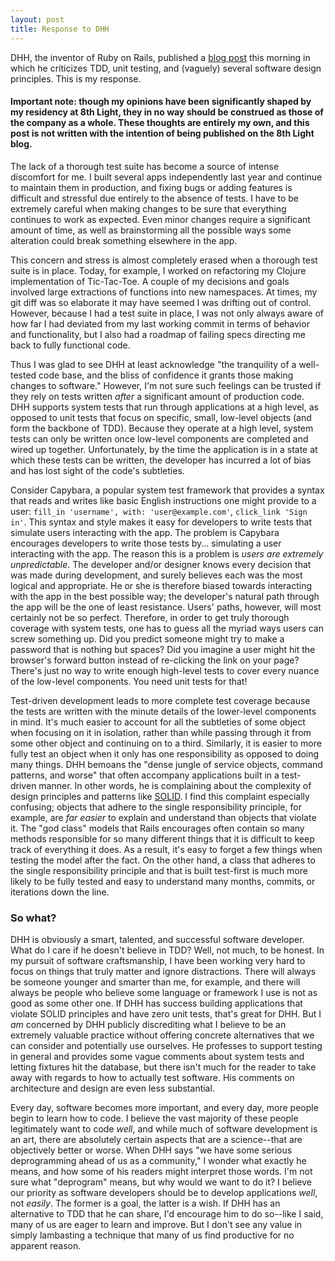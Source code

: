 ```yaml
---
layout: post
title: Response to DHH
---
```


DHH, the inventor of Ruby on Rails, published a [blog post](http://david.heinemeierhansson.com/2014/tdd-is-dead-long-live-testing.html) this morning in which he criticizes TDD, unit testing, and (vaguely) several software design principles. This is my response.

#### Important note: though my opinions have been significantly shaped by my residency at 8th Light, they in no way should be construed as those of the company as a whole. These thoughts are entirely my own, and this post is not written with the intention of being published on the 8th Light blog.


The lack of a thorough test suite has become a source of intense discomfort for me. I built several apps independently last year and continue to maintain them in production, and fixing bugs or adding features is difficult and stressful due entirely to the absence of tests. I have to be extremely careful when making changes to be sure that everything continues to work as expected. Even minor changes require a significant amount of time, as well as brainstorming all the possible ways some alteration could break something elsewhere in the app.

This concern and stress is almost completely erased when a thorough test suite is in place. Today, for example, I worked on refactoring my Clojure implementation of Tic-Tac-Toe. A couple of my decisions and goals involved large extractions of functions into new namespaces. At times, my git diff was so elaborate it may have seemed I was drifting out of control. However, because I had a test suite in place, I was not only always aware of how far I had deviated from my last working commit in terms of behavior and functionality, but I also had a roadmap of failing specs directing me back to fully functional code.

Thus I was glad to see DHH at least acknowledge "the tranquility of a well-tested code base, and the bliss of confidence it grants those making changes to software." However, I'm not sure such feelings can be trusted if they rely on tests written *after* a significant amount of production code. DHH supports system tests that run through applications at a high level, as opposed to unit tests that focus on specific, small, low-level objects (and form the backbone of TDD). Because they operate at a high level, system tests can only be written once low-level components are completed and wired up together. Unfortunately, by the time the application is in a state at which these tests can be written, the developer has incurred a lot of bias and has lost sight of the code's subtleties.

Consider Capybara, a popular system test framework that provides a syntax that reads and writes like basic English instructions one might provide to a user: `fill_in 'username', with: 'user@example.com'`, `click_link 'Sign in'`. This syntax and style makes it easy for developers to write tests that simulate users interacting with the app. The problem is Capybara encourages developers to write those tests by... simulating a user interacting with the app. The reason this is a problem is *users are extremely unpredictable*. The developer and/or designer knows every decision that was made during development, and surely believes each was the most logical and appropriate. He or she is therefore biased towards interacting with the app in the best possible way; the developer's natural path through the app will be the one of least resistance. Users' paths, however, will most certainly not be so perfect. Therefore, in order to get truly thorough coverage with system tests, one has to guess all the myriad ways users can screw something up. Did you predict someone might try to make a password that is nothing but spaces? Did you imagine a user might hit the browser's forward button instead of re-clicking the link on your page? There's just no way to write enough high-level tests to cover every nuance of the low-level components. You need unit tests for that!

Test-driven development leads to more complete test coverage because the tests are written with the minute details of the lower-level components in mind. It's much easier to account for all the subtleties of some object when focusing on it in isolation, rather than while passing through it from some other object and continuing on to a third. Similarly, it is easier to more fully test an object when it only has one responsibility as opposed to doing many things. DHH bemoans the "dense jungle of service objects, command patterns, and worse" that often accompany applications built in a test-driven manner. In other words, he is complaining about the complexity of design principles and patterns like [SOLID](https://github.com/mikeknep/SOLID). I find this complaint especially confusing; objects that adhere to the single responsibility principle, for example, are *far easier* to explain and understand than objects that violate it. The "god class" models that Rails encourages often contain so many methods responsible for so many different things that it is difficult to keep track of everything it does. As a result, it's easy to forget a few things when testing the model after the fact. On the other hand, a class that adheres to the single responsibility principle and that is built test-first is much more likely to be fully tested and easy to understand many months, commits, or iterations down the line.

### So what?
DHH is obviously a smart, talented, and successful software developer. What do I care if he doesn't believe in TDD? Well, not much, to be honest. In my pursuit of software craftsmanship, I have been working very hard to focus on things that truly matter and ignore distractions. There will always be someone younger and smarter than me, for example, and there will always be people who believe some language or framework I use is not as good as some other one. If DHH has success building applications that violate SOLID principles and have zero unit tests, that's great for DHH. But I *am* concerned by DHH publicly discrediting what I believe to be an extremely valuable practice without offering concrete alternatives that we can consider and potentially use ourselves. He professes to support testing in general and provides some vague comments about system tests and letting fixtures hit the database, but there isn't much for the reader to take away with regards to how to actually test software. His comments on architecture and design are even less substantial.

Every day, software becomes more important, and every day, more people begin to learn how to code. I believe the vast majority of these people legitimately want to code *well*, and while much of software development is an art, there are absolutely certain aspects that are a science--that are objectively better or worse. When DHH says "we have some serious deprogramming ahead of us as a community," I wonder what exactly he means, and how some of his readers might interpret those words. I'm not sure what "deprogram" means, but why would we want to do it? I believe our priority as software developers should be to develop applications *well*, not *easily*. The former is a goal, the latter is a wish. If DHH has an alternative to TDD that he can share, I'd encourage him to do so--like I said, many of us are eager to learn and improve. But I don't see any value in simply lambasting a technique that many of us find productive for no apparent reason.
